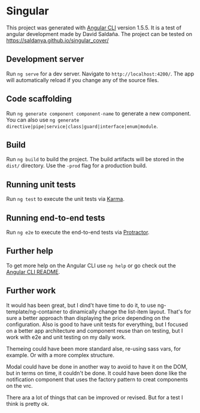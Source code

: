 # Singular

This project was generated with [Angular CLI](https://github.com/angular/angular-cli) version 1.5.5. It is a test of angular development made by David Saldaña. The project can be tested on https://saldanya.github.io/singular_cover/

## Development server

Run `ng serve` for a dev server. Navigate to `http://localhost:4200/`. The app will automatically reload if you change any of the source files.

## Code scaffolding

Run `ng generate component component-name` to generate a new component. You can also use `ng generate directive|pipe|service|class|guard|interface|enum|module`.

## Build

Run `ng build` to build the project. The build artifacts will be stored in the `dist/` directory. Use the `-prod` flag for a production build.

## Running unit tests

Run `ng test` to execute the unit tests via [Karma](https://karma-runner.github.io).

## Running end-to-end tests

Run `ng e2e` to execute the end-to-end tests via [Protractor](http://www.protractortest.org/).

## Further help

To get more help on the Angular CLI use `ng help` or go check out the [Angular CLI README](https://github.com/angular/angular-cli/blob/master/README.md).

## Further work

It would has been great, but I dind't have time to do it, to use ng-template/ng-container to dinamically change the list-item layout. That's for sure a better approach than displaying the price depending on the configuration. Also is good to have unit tests for everything, but I focused on a better app architecture and component reuse than on testing, but I work with e2e and unit testing on my daily work.

Themeing could have been more standard alse, re-using sass vars, for example. Or with a more complex structure.

Modal could have be done in another way to avoid to have it on the DOM, but in terms on time, it couldn't be done. It could have been done like the notification component that uses the factory pattern to creat components on the vrc.

There ara a lot of things that can be improved or revised. But for a test I think is pretty ok.
